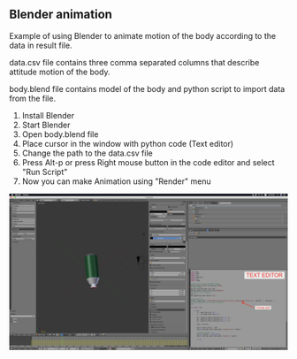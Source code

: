 ## Blender animation

Example of using Blender to animate motion of the body according to the data in result file.


data.csv file contains three comma separated columns that describe attitude motion of the body.

body.blend file contains model of the body and python script to import data from the file.

1. Install Blender
1. Start Blender
1. Open body.blend file
1. Place cursor in the window with python code (Text editor)
1. Change the path to the data.csv file
1. Press Alt-p or press Right mouse button in the code editor and select "Run Script"
1. Now you can make Animation using "Render" menu

![My helpful screenshot](./blender.png)
